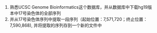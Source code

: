 1. 熟悉UCSC Genome Bioinformatics这个数据库，并从数据库中下载hg19版本中17号染色体的全部序列
2. 并从17号染色体序列中提取一段序列（起始位置：7,571,720；终止位置：7,590,868), 并将提取的序列存到一个新的文件中

